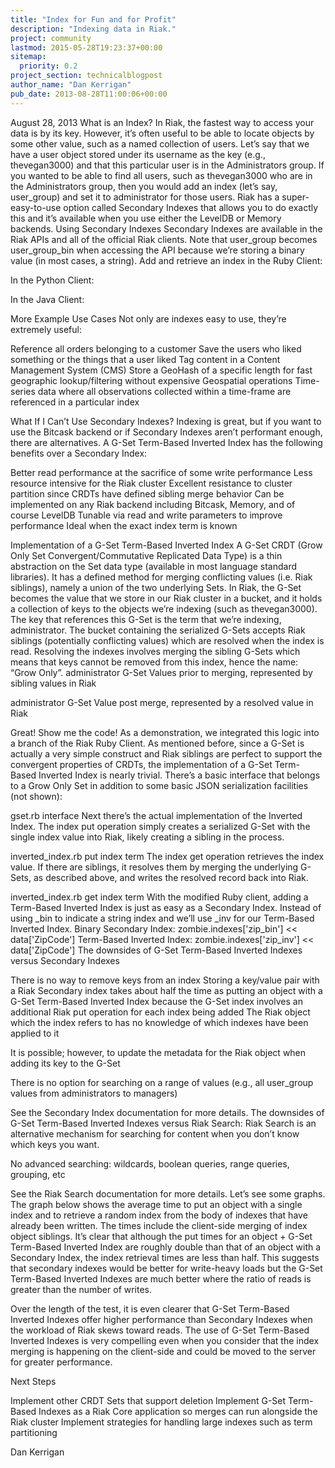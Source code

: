 ```yaml
---
title: "Index for Fun and for Profit"
description: "Indexing data in Riak."
project: community
lastmod: 2015-05-28T19:23:37+00:00
sitemap:
  priority: 0.2
project_section: technicalblogpost
author_name: "Dan Kerrigan"
pub_date: 2013-08-28T11:00:06+00:00
---
```

August 28, 2013
What is an Index?
In Riak, the fastest way to access your data is by its key.
However, it’s often useful to be able to locate objects by some other value, such as a named collection of users. Let’s say that we have a user object stored under its username as the key (e.g., thevegan3000) and that this particular user is in the Administrators group. If you wanted to be able to find all users, such as thevegan3000 who are in the Administrators group, then you would add an index (let’s say, user\_group) and set it to administrator for those users. Riak has a super-easy-to-use option called Secondary Indexes that allows you to do exactly this and it’s available when you use either the LevelDB or Memory backends.
Using Secondary Indexes
Secondary Indexes are available in the Riak APIs and all of the official Riak clients. Note that user\_group becomes user\_group\_bin when accessing the API because we’re storing a binary value (in most cases, a string).
Add and retrieve an index in the Ruby Client:

In the Python Client:

In the Java Client:

More Example Use Cases
Not only are indexes easy to use, they’re extremely useful:

Reference all orders belonging to a customer
Save the users who liked something or the things that a user liked
Tag content in a Content Management System (CMS)
Store a GeoHash of a specific length for fast geographic lookup/filtering without expensive Geospatial operations
Time-series data where all observations collected within a time-frame are referenced in a particular index

What If I Can’t Use Secondary Indexes?
Indexing is great, but if you want to use the Bitcask backend or if Secondary Indexes aren’t performant enough, there are alternatives.
A G-Set Term-Based Inverted Index has the following benefits over a Secondary Index:

Better read performance at the sacrifice of some write performance
Less resource intensive for the Riak cluster
Excellent resistance to cluster partition since CRDTs have defined sibling merge behavior
Can be implemented on any Riak backend including Bitcask, Memory, and of course LevelDB
Tunable via read and write parameters to improve performance
Ideal when the exact index term is known

Implementation of a G-Set Term-Based Inverted Index
A G-Set CRDT (Grow Only Set Convergent/Commutative Replicated Data Type) is a thin abstraction on the Set data type (available in most language standard libraries). It has a defined method for merging conflicting values (i.e. Riak siblings), namely a union of the two underlying Sets. In Riak, the G-Set becomes the value that we store in our Riak cluster in a bucket, and it holds a collection of keys to the objects we’re indexing (such as thevegan3000). The key that references this G-Set is the term that we’re indexing, administrator. The bucket containing the serialized G-Sets accepts Riak siblings (potentially conflicting values) which are resolved when the index is read. Resolving the indexes involves merging the sibling G-Sets which means that keys cannot be removed from this index, hence the name: “Grow Only”.
administrator G-Set Values prior to merging, represented by sibling values in Riak

administrator G-Set Value post merge, represented by a resolved value in Riak

Great! Show me the code!
As a demonstration, we integrated this logic into a branch of the Riak Ruby Client. As mentioned before, since a G-Set is actually a very simple construct and Riak siblings are perfect to support the convergent properties of CRDTs, the implementation of a G-Set Term-Based Inverted Index is nearly trivial.
There’s a basic interface that belongs to a Grow Only Set in addition to some basic JSON serialization facilities (not shown):

gset.rb interface
Next there’s the actual implementation of the Inverted Index. The index put operation simply creates a serialized G-Set with the single index value into Riak, likely creating a sibling in the process.

inverted\_index.rb put index term
The index get operation retrieves the index value. If there are siblings, it resolves them by merging the underlying G-Sets, as described above, and writes the resolved record back into Riak.

inverted\_index.rb get index term
With the modified Ruby client, adding a Term-Based Inverted Index is just as easy as a Secondary Index. Instead of using \_bin to indicate a string index and we’ll use \_inv for our Term-Based Inverted Index.
Binary Secondary Index: zombie.indexes['zip\_bin'] << data['ZipCode']
Term-Based Inverted Index: zombie.indexes['zip\_inv'] << data['ZipCode']
The downsides of G-Set Term-Based Inverted Indexes versus Secondary Indexes

There is no way to remove keys from an index
Storing a key/value pair with a Riak Secondary index takes about half the time as putting an object with a G-Set Term-Based Inverted Index because the G-Set index involves an additional Riak put operation for each index being added
The Riak object which the index refers to has no knowledge of which indexes have been applied to it

It is possible; however, to update the metadata for the Riak object when adding its key to the G-Set


There is no option for searching on a range of values (e.g., all user\_group values from administrators to managers)

See the Secondary Index documentation for more details.
The downsides of G-Set Term-Based Inverted Indexes versus Riak Search:
Riak Search is an alternative mechanism for searching for content when you don’t know which keys you want.

No advanced searching: wildcards, boolean queries, range queries, grouping, etc

See the Riak Search documentation for more details.
Let’s see some graphs.
The graph below shows the average time to put an object with a single index and to retrieve a random index from the body of indexes that have already been written. The times include the client-side merging of index object siblings. It’s clear that although the put times for an object + G-Set Term-Based Inverted Index are roughly double than that of an object with a Secondary Index, the index retrieval times are less than half. This suggests that secondary indexes would be better for write-heavy loads but the G-Set Term-Based Inverted Indexes are much better where the ratio of reads is greater than the number of writes.

Over the length of the test, it is even clearer that G-Set Term-Based Inverted Indexes offer higher performance than Secondary Indexes when the workload of Riak skews toward reads. The use of G-Set Term-Based Inverted Indexes is very compelling even when you consider that the index merging is happening on the client-side and could be moved to the server for greater performance.

Next Steps

Implement other CRDT Sets that support deletion
Implement G-Set Term-Based Indexes as a Riak Core application so merges can run alongside the Riak cluster
Implement strategies for handling large indexes such as term partitioning

Dan Kerrigan
